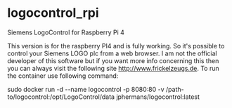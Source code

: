# logocontrol_rpi
Siemens LogoControl for Raspberry Pi 4

This version is for the raspberry PI4 and is fully working. So it's possible to control your Siemens LOGO plc from a web browser. I am not the official developer of this software but if you want more info concerning this then you can always visit the following site http://www.frickelzeugs.de. To run the container use following command:

sudo docker run -d --name logocontrol -p 8080:80 -v /path-to/logocontrol:/opt/LogoControl/data jphermans/logocontrol:latest
